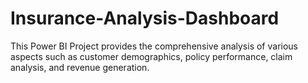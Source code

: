 # Insurance-Analysis-Dashboard
This Power BI Project provides the comprehensive analysis of various aspects such as customer demographics, policy performance, claim analysis, and revenue generation.
